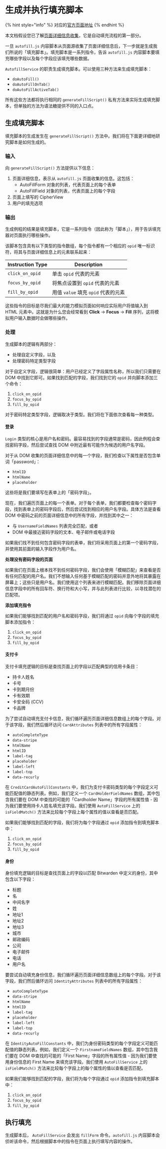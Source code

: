 # 生成并执行填充脚本

{% hint style="info" %}
对应的[官方页面地址](https://contributing.bitwarden.com/architecture/deep-dives/autofill/generating-fill-scripts/)
{% endhint %}

本文档假设您已了解[页面详细信息收集](collecting-page-details.md)，它是自动填充流程的第一部分。

一旦 `autofill.js` 内容脚本从页面源收集了页面详细信息后，下一步就是生成我们所说的「填充脚本」。填充脚本是一系列指令，告诉 `autofill.js` 内容脚本要填充哪些字段以及每个字段应该填充哪些数据。

`AutofillService` 的职责生成填充脚本。可以使用三种方法来生成填充脚本：

* `doAutoFill()`
* `doAutoFillOnTab()`
* `doAutoFillActiveTab()`

所有这些方法都将执行相同的 `generateFillScript()` 私有方法来实际生成填充脚本，但单独的方法为语法糖提供不同的入口点。

## 生成填充脚本 <a href="#generating-the-fill-script" id="generating-the-fill-script"></a>

填充脚本的生成发生在 `generateFillScript()` 方法中。我们将在下面更详细地研究脚本是如何生成的。

### 输入 <a href="#input" id="input"></a>

向 `generateFillScript()` 方法提供以下信息：

1. 页面详细信息，表示从 `autofill.js` 页面收集的信息。这包括：
   * AutoFillForm 对象的列表，代表页面上的每个表单
   * AutoFillField 对象的列表，代表页面上的每个字段
2. 页面上填写的 CipherView
3. 用户的填充选项

### 输出 <a href="#output" id="output"></a>

生成例程的结果是填充脚本，它是一系列指令（因此称为「脚本」），用于告诉填充器对页面执行哪些操作。

该脚本包含具有以下类型的指令数组，每个指令都有一个相应的 `opid` 唯一标识符，将其与页面详细信息上的元素联系起来：

| Instruction Type | Description                |
| ---------------- | -------------------------- |
| `click_on_opid`  | 单击 `opid` 代表的元素            |
| `focus_by_opid`  | 将焦点设置到 `opid` 代表的元素        |
| `fill_by_opid`   | 用值 `value` 填充 `opid` 代表的元素 |

这些指令的目标是尽我们最大的能力模拟页面如何响应实际用户将值输入到 HTML 元素中。这就是为什么您会经常看到 **Click** -> **Focus** -> **Fill** 序列，这将模拟用户输入数据时会做哪些操作。

### 处理 <a href="#processing" id="processing"></a>

生成脚本的逻辑有两部分：

* 处理自定义字段，以及
* 处理密码特定类型字段

对于自定义字段，逻辑很简单：用户已经定义了字段属性名称，所以我们只需要在 DOM 中找到它即可。如果找到匹配的字段，我们找到它的 `opid` 并向脚本添加三个命令：

1. `click_on_opid`
2. `focus_by_opid`
3. `fill_by_opid`

对于密码特定类型字段，逻辑取决于类型。我们将在下面依次查看每一种类型。

#### 登录 <a href="#login" id="login"></a>

`Login` 类型的核心是用户名和密码。最容易找到的字段通常是密码，因此例程会查找密码字段，然后尝试查找 DOM 中附近最有可能作为候选的用户名字段。

对于从 DOM 收集的页面详细信息中的每一个字段，我们检查以下属性是否包含单词「password」：

* `htmlID`
* `htmlName`
* `placeholder`

这些将是我们要填写在表单上的「密码字段」。

现在，我们遍历页面上的每一个表单。对于每个表单，我们都要检查每个密码字段，找到表单上的密码字段后，然后尝试找到相应的用户名字段。具体方法是查看 DOM 中密码之前的页面详细信息中的所有字段，并找到其中之一：

* 与 `UsernameFieldNames` 列表完全匹配，或者
* DOM 中最接近密码字段的文本、电子邮件或电话字段

如果我们找不到任何包含密码字段的表单，我们将采用页面上的第一个密码字段，并使用其前面的输入字段作为用户名。

**处理没有密码字段的页面**

如果我们在页面上根本找不到任何密码字段，我们会使用「模糊匹配」来查看是否有任何匹配的用户名。我们不想输入任何基于模糊匹配的密码并意外地将其暴露在屏幕上；这些只是用户名。我们使用这个列表来进行模糊匹配。我们移除页面详细信息字段中的所有回车符、换行符和大小写，并与此列表进行比较，以寻找潜在的匹配项。

**添加填充指令**

如果我们能够找到匹配的用户名和密码字段，我们将通过 `opid` 向每个字段的填充脚本添加指令：

1. `click_on_opid`
2. `focus_by_opid`
3. `fill_by_opid`

#### 支付卡 <a href="#card" id="card"></a>

支付卡填充逻辑的目标是查找页面上的字段以匹配典型的信用卡条目：

* 持卡人姓名
* 卡号
* 卡到期月份
* 卡有效期
* 卡安全码 (CCV)
* 卡品牌

为了尝试自动填充支付卡信息，我们循环遍历页面详细信息数组上的每个字段。对于该字段，我们然后循环访问 `CardAttributes` 列表中的所有字段属性：

* `autoCompleteType`
* `data-stripe`
* `htmlName`
* `htmlID`
* `label-tag`
* `placeholder`
* `label-left`
* `label-top`
* `data-recurly`

在 `CreditCardAutoFillConstants` 中，我们为支付卡密码类型的每个字段定义可能匹配值的静态列表。例如，我们定义一个 `CardHolderFieldNames` 数组，其中包含我们要在 DOM 中查找的可能的「Cardholder Name」字段的所有属性值 - 因为我们要使用持卡人姓名填充该字段。我们使用 `AutoFillService` 上的 `isFieldMatch()` 方法来比较每个字段上每个属性的值以查看是否匹配。

如果我们能够找到匹配的字段，我们将为每个字段通过 `opid` 添加指令到填充脚本中：

1. `click_on_opid`
2. `focus_by_opid`
3. `fill_by_opid`

#### 身份 <a href="#identity" id="identity"></a>

身份填充逻辑的目标是查找页面上的字段以匹配 Bitwarden 中定义的身份，其中包含以下字段：

* 标题
* 名
* 中间名字
* 姓
* 地址1
* 地址2
* 地址3
* 城市
* 邮政编码
* 公司
* 电子邮件
* 电话
* 用户名

要尝试自动填充身份信息，我们循环遍历页面详细信息数组上的每个字段。对于该字段，我们然后循环访问 `IdentityAttributes` 列表中的所有字段属性：

* `autoCompleteType`
* `data-stripe`
* `htmlName`
* `htmlID`
* `label-tag`
* `placeholder`
* `label-left`
* `label-top`
* `data-recurly`

在 `IdentityAutoFillConstants` 中，我们为身份密码类型的每个字段定义可能匹配值的静态列表。例如，我们定义一个 `FirstnameFieldNames` 数组，其中包含我们要在 DOM 中查找的可能的「First Name」字段的所有属性值 - 因为我们要使用身份信息的 First Name 来填充该字段。我们使用 `AutoFillService` 上的 `isFieldMatch()` 方法来比较每个字段上的每个属性的值以查看是否匹配。

如果我们能够找到匹配的字段，我们将为每个字段通过 `opid` 添加指令到填充脚本中：

1. `click_on_opid`
2. `focus_by_opid`
3. `fill_by_opid`

## 执行填充 <a href="#performing-the-fill" id="performing-the-fill"></a>

生成脚本后， `AutoFillService` 会发出 `fillForm` 命令。`autofill.js` 内容脚本会侦听该命令，然后根据脚本中的指令在页面上执行填写内容的操作。
